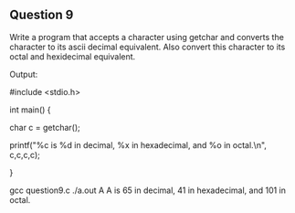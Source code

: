 ## Question 9

Write a program that accepts a character using getchar and converts the character to its ascii decimal equivalent. Also convert this character to its octal and hexidecimal equivalent. 

Output:

#include <stdio.h>
  
int main() {

char c = getchar();

printf("%c is %d in decimal, %x in hexadecimal, and %o in octal.\n", c,c,c,c);

}

gcc question9.c
./a.out 
A
A is 65 in decimal, 41 in hexadecimal, and 101 in octal.

